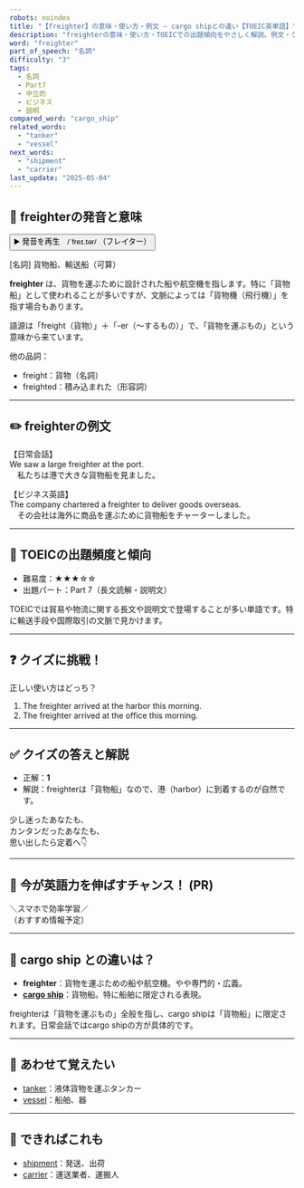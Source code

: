 ```yaml
---
robots: noindex
title: "【freighter】の意味・使い方・例文 ― cargo shipとの違い【TOEIC英単語】"
description: "freighterの意味・使い方・TOEICでの出題傾向をやさしく解説。例文・クイズ付きでcargo shipとの違いもわかりやすく学べます。"
word: "freighter"
part_of_speech: "名詞"
difficulty: "3"
tags:
  - 名詞
  - Part7
  - 中立的
  - ビジネス
  - 説明
compared_word: "cargo_ship"
related_words:
  - "tanker"
  - "vessel"
next_words:
  - "shipment"
  - "carrier"
last_update: "2025-05-04"
---
```


## 🔰 freighterの発音と意味

<button class="play-audio" onclick="playTTS('freighter')">
  <span class="play-audio-main">
    ▶️ 発音を再生　/ˈfreɪ.tər/
  </span>
  <span class="play-audio-sub">
    （フレイター）
  </span>
</button>

[名詞] 貨物船、輸送船（可算）

**freighter** は、貨物を運ぶために設計された船や航空機を指します。特に「貨物船」として使われることが多いですが、文脈によっては「貨物機（飛行機）」を指す場合もあります。

語源は「freight（貨物）」＋「-er（～するもの）」で、「貨物を運ぶもの」という意味から来ています。

他の品詞：  
- freight：貨物（名詞）
- freighted：積み込まれた（形容詞）

---

## ✏️ freighterの例文

【日常会話】  
We saw a large freighter at the port.  
　私たちは港で大きな貨物船を見ました。

【ビジネス英語】  
The company chartered a freighter to deliver goods overseas.  
　その会社は海外に商品を運ぶために貨物船をチャーターしました。

---

## 🎯 TOEICの出題頻度と傾向

- 難易度：★★★☆☆
- 出題パート：Part 7（長文読解・説明文）

TOEICでは貿易や物流に関する長文や説明文で登場することが多い単語です。特に輸送手段や国際取引の文脈で見かけます。

---

## ❓ クイズに挑戦！

正しい使い方はどっち？

1. The freighter arrived at the harbor this morning.  
2. The freighter arrived at the office this morning.

---

## ✅ クイズの答えと解説

- 正解：**1**
- 解説：freighterは「貨物船」なので、港（harbor）に到着するのが自然です。

少し迷ったあなたも、  
カンタンだったあなたも、  
思い出したら定着へ👇️

---

## 🚀 今が英語力を伸ばすチャンス！ (PR)

<div class="info-center">
＼スマホで効率学習／<br>  
（おすすめ情報予定）
</div>

---

## 🤔  cargo ship との違いは？

- **freighter**：貨物を運ぶための船や航空機。やや専門的・広義。
- **[cargo ship](/word/cargo_ship/)**：貨物船。特に船舶に限定される表現。

freighterは「貨物を運ぶもの」全般を指し、cargo shipは「貨物船」に限定されます。日常会話ではcargo shipの方が具体的です。

---

## 🧩 あわせて覚えたい

- [tanker](/word/tanker/)：液体貨物を運ぶタンカー
- [vessel](/word/vessel/)：船舶、器

---

## 📖 できればこれも

- [shipment](/word/shipment/)：発送、出荷
- [carrier](/word/carrier/)：運送業者、運搬人

<!-- cvid: aid12_bid05 -->
